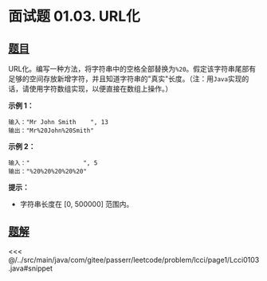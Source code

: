 # 面试题 01.03. URL化

## [题目](https://leetcode.cn/problems/string-to-url-lcci/)
URL化。编写一种方法，将字符串中的空格全部替换为`%20`。假定该字符串尾部有足够的空间存放新增字符，并且知道字符串的"真实"长度。（注：用`Java`实现的话，请使用字符数组实现，以便直接在数组上操作。）

**示例 1：**

```
输入："Mr John Smith    ", 13
输出："Mr%20John%20Smith"
```

**示例 2：**

```
输入："               ", 5
输出："%20%20%20%20%20"
```

**提示：**

* 字符串长度在 \[0, 500000\] 范围内。


## [题解](https://github.com/PasseRR/JavaLeetCode/blob/master/src/main/java/com/gitee/passerr/leetcode/problem/lcci/page1/Lcci0103.java)

<<< @/../src/main/java/com/gitee/passerr/leetcode/problem/lcci/page1/Lcci0103.java#snippet
